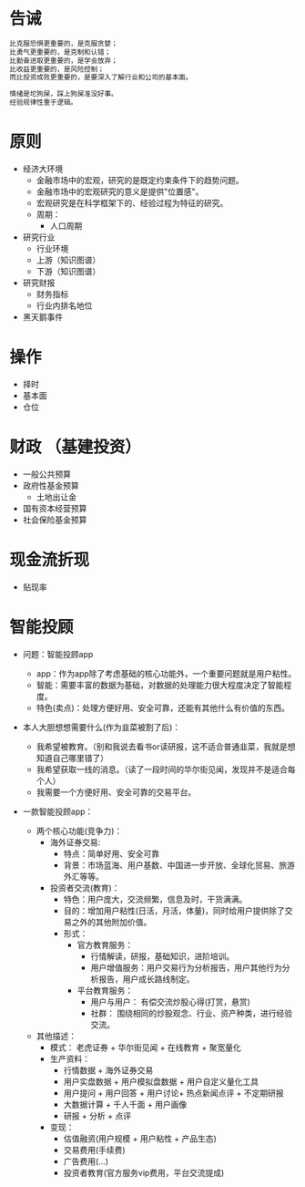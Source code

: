 # 告诫
```bash
比克服恐惧更重要的，是克服贪婪；
比勇气更重要的，是克制和认错；
比勤奋进取更重要的，是学会放弃；
比收益更重要的，是风险控制；
而比投资成败更重要的，是要深入了解行业和公司的基本面。
```
``` bash
情绪是坨狗屎，踩上狗屎准没好事。
经验规律性重于逻辑。
```


# 原则

- 经济大环境
    - 金融市场中的宏观，研究的是既定约束条件下的趋势问题。
    - 金融市场中的宏观研究的意义是提供"位置感"。
    - 宏观研究是在科学框架下的、经验过程为特征的研究。
    - 周期：
        - 人口周期
- 研究行业
    - 行业环境
    - 上游（知识图谱）
    - 下游（知识图谱）
- 研究财报
    - 财务指标
    - 行业内排名地位
- 黑天鹅事件

# 操作
- 择时
- 基本面
- 仓位


# 财政 （基建投资）
- 一般公共预算
- 政府性基金预算
    - 土地出让金
- 国有资本经营预算
- 社会保险基金预算

# 现金流折现
- 贴现率



# 智能投顾

- 问题：智能投顾app
    - app：作为app除了考虑基础的核心功能外，一个重要问题就是用户粘性。
    - 智能：需要丰富的数据为基础，对数据的处理能力很大程度决定了智能程度。
    - 特色(卖点)：处理方便好用、安全可靠，还能有其他什么有价值的东西。

- 本人大胆想想需要什么(作为韭菜被割了后)：
    - 我希望被教育。（别和我说去看书or读研报，这不适合普通韭菜，我就是想知道自己哪里错了）
    - 我希望获取一线的消息。（读了一段时间的华尔街见闻，发现并不是适合每个人）
    - 我需要一个方便好用、安全可靠的交易平台。

- 一款智能投顾app：
    - 两个核心功能(竞争力)：
        - 海外证券交易:
            - 特点：简单好用、安全可靠 
            - 背景：市场蓝海、用户基数、中国进一步开放、全球化贸易、旅游外汇等等。
        - 投资者交流(教育)：
            - 特色：用户庞大，交流频繁，信息及时，干货满满。
            - 目的：增加用户粘性(日活，月活，体量)，同时给用户提供除了交易之外的其他附加价值。
            - 形式：
                - 官方教育服务：
                    - 行情解读，研报，基础知识，进阶培训。
                    - 用户增值服务：用户交易行为分析报告，用户其他行为分析报告，用户成长路线制定。
                - 平台教育服务：
                    - 用户与用户： 有偿交流炒股心得(打赏，悬赏)
                    - 社群： 围绕相同的炒股观念、行业、资产种类，进行经验交流。
    - 其他描述：
        - 模式： 老虎证券 + 华尔街见闻 + 在线教育 + 聚宽量化
        - 生产资料：
            - 行情数据 + 海外证券交易 
            - 用户实盘数据 + 用户模拟盘数据 + 用户自定义量化工具
            - 用户提问 + 用户回答 + 用户讨论+ 热点新闻点评 + 不定期研报
            - 大数据计算 + 千人千面 + 用户画像
            - 研报 + 分析 + 点评
        - 变现：
            - 估值融资(用户规模 + 用户粘性 + 产品生态)
            - 交易费用(手续费)
            - 广告费用(...)
            - 投资者教育(官方服务vip费用，平台交流提成)